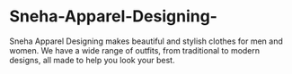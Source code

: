 # Sneha-Apparel-Designing-
Sneha Apparel Designing makes beautiful and stylish clothes for men and women. We have a wide range of outfits, from traditional to modern designs, all made to help you look your best.
